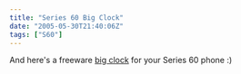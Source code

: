 ```yaml
---
title: "Series 60 Big Clock"
date: "2005-05-30T21:40:06Z"
tags: ["S60"]
---
```


And here's a freeware
<a href="https://web.archive.org/web/20060702204202/https://www.sevenball.co.uk/bigclock.html">big
clock</a> for your Series 60 phone :)
